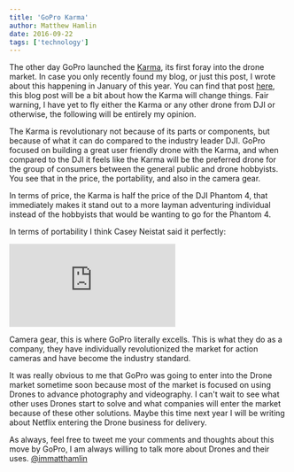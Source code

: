 ```yaml
---
title: 'GoPro Karma'
author: Matthew Hamlin
date: 2016-09-22
tags: ['technology']
---
```



The other day GoPro launched the <a href="https://shop.gopro.com/karma" class="link link--article">Karma</a>, its first foray into the drone market. In case you only recently found my blog, or just this post, I wrote about this happening in January of this year. You can find that post <a href="/Posts/2016/January/DJIvsGoPro" class="link link--article">here</a>, this blog post will be a bit about how the Karma will change things. Fair warning, I have yet to fly either the Karma or any other drone from DJI or otherwise, the following will be entirely my opinion.


The Karma is revolutionary not because of its parts or components, but because of what it can do compared to the industry leader DJI. GoPro focused on building a great user friendly drone with the Karma, and when compared to the DJI it feels like the Karma will be the preferred drone for the group of consumers between the general public and drone hobbyists. You see that in the price, the portability, and also in the camera gear.


In terms of price, the Karma is half the price of the DJI Phantom 4, that immediately makes it stand out to a more layman adventuring individual instead of the hobbyists that would be wanting to go for the Phantom 4.


In terms of portability I think Casey Neistat said it perfectly:

<iframe data-css-video data-css-youtube src="https://www.youtube.com/embed/Cf16mp6Nbh8" frameborder="0" allowfullscreen></iframe>

Camera gear, this is where GoPro literally excells. This is what they do as a company, they have individually revolutionized the market for action cameras and have become the industry standard.


It was really obvious to me that GoPro was going to enter into the Drone market sometime soon because most of the market is focused on using Drones to advance photography and videography. I can't wait to see what other uses Drones start to solve and what companies will enter the market because of these other solutions. Maybe this time next year I will be writing about Netflix entering the Drone business for delivery.


As always, feel free to tweet me your comments and thoughts about this move by GoPro, I am always willing to talk more about Drones and their uses. <a href="https://twitter.com/immatthamlin" class="link link--article">@immatthamlin</a>

